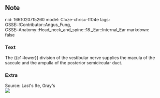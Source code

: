 ## Note
nid: 1661020715260
model: Cloze-chrisc-ff04e
tags: GSSE::!Contributor::Angus_Fung, GSSE::Anatomy::Head_neck_and_spine::18._Ear::Internal_Ear
markdown: false

### Text
The {{c1::lower}} division of the vestibular nerve supplies the macula of the saccule and the ampulla of the posterior semicircular duct.

### Extra
<div>
  Source: Last's 9e, Gray's
</div>
<div><img src=
"paste-f56b8c8aca664b9b5032457abaf56708c383572f.jpg"></div>
